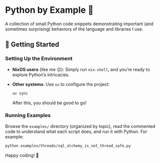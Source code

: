 # Python by Example 🐍

A collection of small Python code snippets demonstrating important (and sometimes surprising) behaviors of the language and libraries I use.

## 🚀 Getting Started

### Setting Up the Environment

- **NixOS users** (like me 😉): Simply run `nix-shell`, and you’re ready to explore Python’s intricacies.
- **Other systems**: Use `uv` to configure the project:

  ```bash
  uv sync
  ```

  After this, you should be good to go!

### Running Examples

Browse the `examples/` directory (organized by topic), read the commented code to understand what each script does, and run it with Python. For example:

```bash
python examples/threads/sql_alchemy_is_not_thread_safe.py
```

Happy coding! 🎉
